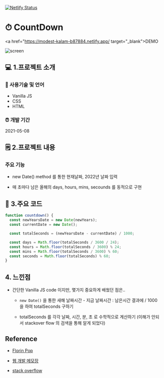 [![Netlify Status](https://api.netlify.com/api/v1/badges/37011f4d-c2d6-4235-9963-28aa412d862d/deploy-status)](https://app.netlify.com/sites/modest-kalam-b87884/deploys)


# ⏱ CountDown

<a href="https://modest-kalam-b87884.netlify.app/ target="_blank">DEMO</a>  




![screen](https://user-images.githubusercontent.com/28912774/117662433-822e6e80-b1da-11eb-893c-78ec7d06f624.gif)



## 💻 1.프로젝트 소개  

### 📝 사용기술 및 언어    

- Vanilla JS
- CSS
- HTML


### ⏰ 개발 기간  
2021-05-08 


## 🗒 2.프로젝트 내용

### 주요 기능

- new Date() method 를 통한 현재날짜, 2022년 날짜 입력

- 매 초마다 남은 올해의 days, hours, mins, secounds 를 동적으로 구현
 




## 📌 3.주요 코드

```js
function countdown() {
  const newYearsDate = new Date(newYears);
  const currentDate = new Date();

  const totalSeconds = (newYearsDate - currentDate) / 1000;

  const days = Math.floor(totalSeconds / 3600 / 24);
  const hours = Math.floor(totalSeconds / 3600) % 24;
  const mins = Math.floor(totalSeconds / 3600) % 60;
  const seconds = Math.floor(totalSeconds) % 60;
}
```

## 4. 느낀점

- 간단한 Vanilla JS code 이지만, 몇가지 중요하게 배웠던 점은..

    - `new Date()` 을 통한 새해 날짜시간 - 지금 날짜시간 : 남은시간  결과에 / 1000 을 하여 totalSeconds 구하기

    - totalSeconds 를 각각 날짜, 시간, 분, 초 로 수학적으로 계산하기 (이해가 안되서 stackover flow 의 검색을 통해 알게 되었다)



## Reference

- [Florin Pop](https://www.youtube.com/watch?v=dtKciwk_si4&t=1788s)

- [웹 개발 메모장](https://dororongju.tistory.com/116)

- [stack overflow](https://stackoverflow.com/questions/12007379/what-makes-new-date-1000-a-valid-javascript)